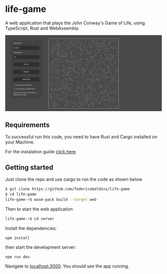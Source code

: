 # life-game

A web application that plays the John Conway's Game of Life, using TypeScript, Rust and WebAssembly.

<p align="center">
  <img src="https://github.com/federicobaldini/life-game/blob/main/application.png" alt="application" />
</p>

## Requirements

To successful run this code, you need to have Rust and Cargo installed on your Machine.

For the instalation guide [click here](https://www.rust-lang.org/learn/get-started).

## Getting started 

Just clone the repo and use cargo to run the code as shown below

```bash
$ git clone https://github.com/federicobaldini/life-game
$ cd life-game
life-game->$ wasm-pack build --target web
```

Then to start the web application 

```bash
life-game->$ cd server
```

Install the dependencies:

```
npm install
```

then start the development server:

```
npm run dev
```

Navigate to [localhost:3000](http://localhost:3000). You should see the app running.
